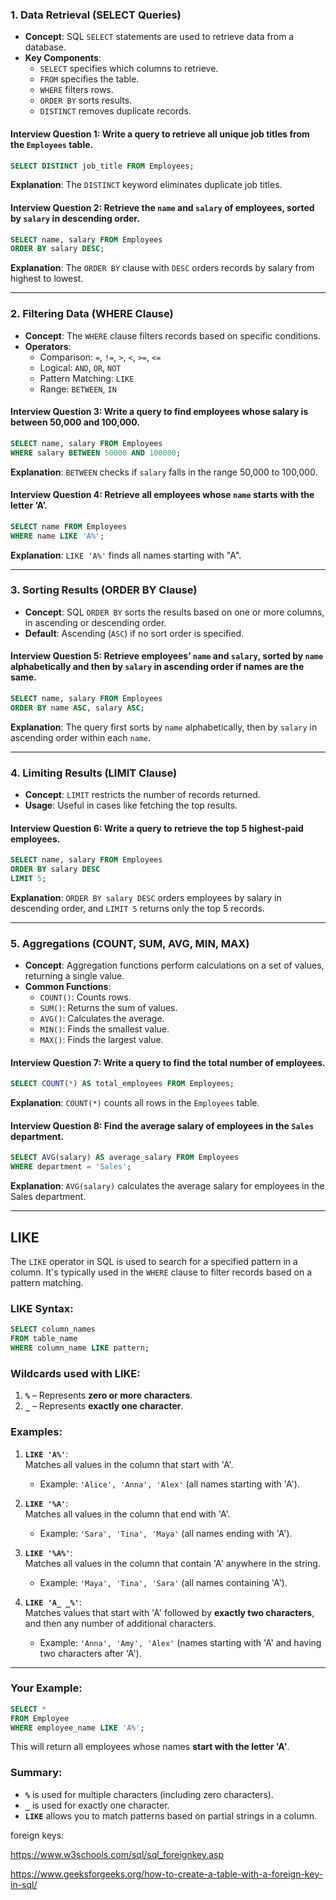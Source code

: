 
### 1. **Data Retrieval (SELECT Queries)**

   - **Concept**: SQL `SELECT` statements are used to retrieve data from a database.
   - **Key Components**:
     - `SELECT` specifies which columns to retrieve.
     - `FROM` specifies the table.
     - `WHERE` filters rows.
     - `ORDER BY` sorts results.
     - `DISTINCT` removes duplicate records.

   #### **Interview Question 1**: Write a query to retrieve all unique job titles from the `Employees` table.

   ```sql
   SELECT DISTINCT job_title FROM Employees;
   ```

   **Explanation**: The `DISTINCT` keyword eliminates duplicate job titles.

   #### **Interview Question 2**: Retrieve the `name` and `salary` of employees, sorted by `salary` in descending order.

   ```sql
   SELECT name, salary FROM Employees
   ORDER BY salary DESC;
   ```

   **Explanation**: The `ORDER BY` clause with `DESC` orders records by salary from highest to lowest.

---

### 2. **Filtering Data (WHERE Clause)**

   - **Concept**: The `WHERE` clause filters records based on specific conditions.
   - **Operators**:
     - Comparison: `=`, `!=`, `>`, `<`, `>=`, `<=`
     - Logical: `AND`, `OR`, `NOT`
     - Pattern Matching: `LIKE`
     - Range: `BETWEEN`, `IN`

   #### **Interview Question 3**: Write a query to find employees whose salary is between 50,000 and 100,000.

   ```sql
   SELECT name, salary FROM Employees
   WHERE salary BETWEEN 50000 AND 100000;
   ```

   **Explanation**: `BETWEEN` checks if `salary` falls in the range 50,000 to 100,000.

   #### **Interview Question 4**: Retrieve all employees whose `name` starts with the letter ‘A’.

   ```sql
   SELECT name FROM Employees
   WHERE name LIKE 'A%';
   ```

   **Explanation**: `LIKE 'A%'` finds all names starting with "A".

---

### 3. **Sorting Results (ORDER BY Clause)**

   - **Concept**: SQL `ORDER BY` sorts the results based on one or more columns, in ascending or descending order.
   - **Default**: Ascending (`ASC`) if no sort order is specified.

   #### **Interview Question 5**: Retrieve employees’ `name` and `salary`, sorted by `name` alphabetically and then by `salary` in ascending order if names are the same.

   ```sql
   SELECT name, salary FROM Employees
   ORDER BY name ASC, salary ASC;
   ```

   **Explanation**: The query first sorts by `name` alphabetically, then by `salary` in ascending order within each `name`.

---

### 4. **Limiting Results (LIMIT Clause)**

   - **Concept**: `LIMIT` restricts the number of records returned.
   - **Usage**: Useful in cases like fetching the top results.

   #### **Interview Question 6**: Write a query to retrieve the top 5 highest-paid employees.

   ```sql
   SELECT name, salary FROM Employees
   ORDER BY salary DESC
   LIMIT 5;
   ```

   **Explanation**: `ORDER BY salary DESC` orders employees by salary in descending order, and `LIMIT 5` returns only the top 5 records.

---

### 5. **Aggregations (COUNT, SUM, AVG, MIN, MAX)**

   - **Concept**: Aggregation functions perform calculations on a set of values, returning a single value.
   - **Common Functions**:
     - `COUNT()`: Counts rows.
     - `SUM()`: Returns the sum of values.
     - `AVG()`: Calculates the average.
     - `MIN()`: Finds the smallest value.
     - `MAX()`: Finds the largest value.

   #### **Interview Question 7**: Write a query to find the total number of employees.

   ```sql
   SELECT COUNT(*) AS total_employees FROM Employees;
   ```

   **Explanation**: `COUNT(*)` counts all rows in the `Employees` table.

   #### **Interview Question 8**: Find the average salary of employees in the `Sales` department.

   ```sql
   SELECT AVG(salary) AS average_salary FROM Employees
   WHERE department = 'Sales';
   ```

   **Explanation**: `AVG(salary)` calculates the average salary for employees in the Sales department.

---


## LIKE


The `LIKE` operator in SQL is used to search for a specified pattern in a column. It's typically used in the `WHERE` clause to filter records based on a pattern matching.

### **LIKE Syntax:**
```sql
SELECT column_names
FROM table_name
WHERE column_name LIKE pattern;
```

### **Wildcards used with LIKE:**
1. **`%`** – Represents **zero or more characters**.
2. **`_`** – Represents **exactly one character**.

### **Examples:**

1. **`LIKE 'A%'`**:  
   Matches all values in the column that start with 'A'.  
   - Example: `'Alice', 'Anna', 'Alex'` (all names starting with 'A').

2. **`LIKE '%A'`**:  
   Matches all values in the column that end with 'A'.  
   - Example: `'Sara', 'Tina', 'Maya'` (all names ending with 'A').

3. **`LIKE '%A%'`**:  
   Matches all values in the column that contain 'A' anywhere in the string.  
   - Example: `'Maya', 'Tina', 'Sara'` (all names containing 'A').

4. **`LIKE 'A_ _%'`**:  
   Matches values that start with 'A' followed by **exactly two characters**, and then any number of additional characters.  
   - Example: `'Anna', 'Amy', 'Alex'` (names starting with 'A' and having two characters after 'A').

---

### **Your Example:**
```sql
SELECT *
FROM Employee
WHERE employee_name LIKE 'A%';
```
This will return all employees whose names **start with the letter 'A'**.

### **Summary:**
- **`%`** is used for multiple characters (including zero characters).
- **`_`** is used for exactly one character.
- **`LIKE`** allows you to match patterns based on partial strings in a column.



foreign keys:

https://www.w3schools.com/sql/sql_foreignkey.asp

https://www.geeksforgeeks.org/how-to-create-a-table-with-a-foreign-key-in-sql/

